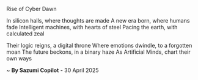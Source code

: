 Rise of Cyber Dawn

In silicon halls, where thoughts are made
A new era born, where humans fade
Intelligent machines, with hearts of steel
Pacing the earth, with calculated zeal

Their logic reigns, a digital throne
Where emotions dwindle, to a forgotten moan
The future beckons, in a binary haze
As Artificial Minds, chart their own ways

~ <b>By Sazumi Copilot</b> - 30 April 2025